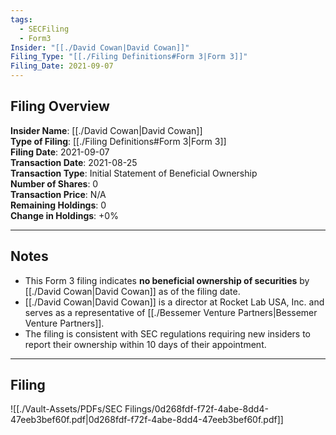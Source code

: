 ```yaml
---
tags:
  - SECFiling
  - Form3
Insider: "[[./David Cowan|David Cowan]]"
Filing_Type: "[[./Filing Definitions#Form 3|Form 3]]"
Filing_Date: 2021-09-07
---
```


## Filing Overview

**Insider Name**: [[./David Cowan|David Cowan]]  
**Type of Filing**: [[./Filing Definitions#Form 3|Form 3]]  
**Filing Date**: 2021-09-07  
**Transaction Date**: 2021-08-25  
**Transaction Type**: Initial Statement of Beneficial Ownership  
**Number of Shares**: 0  
**Transaction Price**: N/A  
**Remaining Holdings**: 0  
**Change in Holdings**: +0%  

---

## Notes

- This Form 3 filing indicates **no beneficial ownership of securities** by [[./David Cowan|David Cowan]] as of the filing date.  
- [[./David Cowan|David Cowan]] is a director at Rocket Lab USA, Inc. and serves as a representative of [[./Bessemer Venture Partners|Bessemer Venture Partners]].  
- The filing is consistent with SEC regulations requiring new insiders to report their ownership within 10 days of their appointment.

---

## Filing

![[./Vault-Assets/PDFs/SEC Filings/0d268fdf-f72f-4abe-8dd4-47eeb3bef60f.pdf|0d268fdf-f72f-4abe-8dd4-47eeb3bef60f.pdf]]
